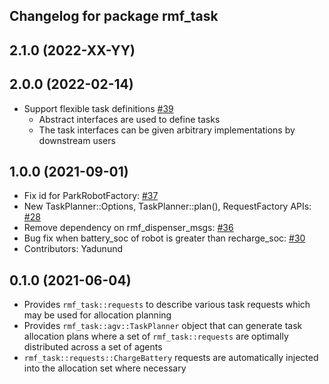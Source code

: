## Changelog for package rmf_task

2.1.0 (2022-XX-YY)
------------------

2.0.0 (2022-02-14)
------------------
* Support flexible task definitions [#39](https://github.com/open-rmf/rmf_task/pull/39)
  * Abstract interfaces are used to define tasks
  * The task interfaces can be given arbitrary implementations by downstream users

1.0.0 (2021-09-01)
------------------
* Fix id for ParkRobotFactory: [#37](https://github.com/open-rmf/rmf_task/issues/37)
* New TaskPlanner::Options, TaskPlanner::plan(), RequestFactory APIs: [#28](https://github.com/open-rmf/rmf_task/issues/28)
* Remove dependency on rmf_dispenser_msgs: [#36](https://github.com/open-rmf/rmf_task/issues/36)
* Bug fix when battery_soc of robot is greater than recharge_soc: [#30](https://github.com/open-rmf/rmf_task/issues/30)
* Contributors: Yadunund

0.1.0 (2021-06-04)
------------------
* Provides `rmf_task::requests` to describe various task requests which may be used for allocation planning
* Provides `rmf_task::agv::TaskPlanner` object that can generate task allocation plans where a set of `rmf_task::requests` are optimally distributed across a set of agents
* `rmf_task::requests::ChargeBattery` requests are automatically injected into the allocation set where necessary

